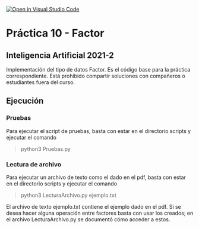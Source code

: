 [![Open in Visual Studio Code](https://classroom.github.com/assets/open-in-vscode-f059dc9a6f8d3a56e377f745f24479a46679e63a5d9fe6f495e02850cd0d8118.svg)](https://classroom.github.com/online_ide?assignment_repo_id=6581115&assignment_repo_type=AssignmentRepo)
# Práctica 10 - Factor
## Inteligencia Artificial 2021-2

Implementación del tipo de datos Factor.
Es el código base para la práctica correspondiente. Está prohibido compartir soluciones con compañeros o estudiantes fuera del curso.

## Ejecución

### Pruebas

Para ejecutar el script de pruebas, basta con estar en el directorio scripts y ejecutar el comando
> python3 Pruebas.py

### Lectura de archivo

Para ejecutar un archivo de texto como el dado en el pdf, basta con estar en el directorio scripts y ejecutar el comando
> python3 LecturaArchivo.py ejemplo.txt

El archivo de texto ejemplo.txt contiene el ejemplo dado en el pdf. Si se desea hacer alguna operación entre factores basta con usar los creados; en el archivo LecturaArchivo.py se documentó cómo acceder a estos.
